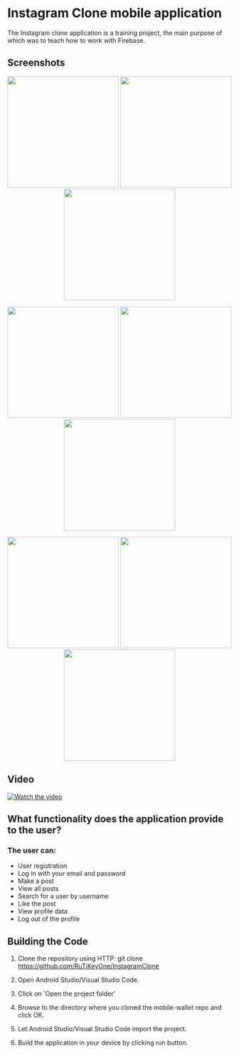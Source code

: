 # Instagram Clone mobile application

The Instagram clone application is a training project, the main purpose of which was to teach how to work with Firebase.

## Screenshots

<p align="center">
<img src="https://github.com/RuTiKeyOne/InstagramClone/blob/main/doc/screenshots/1.png" width="250"/>
<img src="https://github.com/RuTiKeyOne/InstagramClone/blob/main/doc/screenshots/2.png" width="250"/>
<img src="https://github.com/RuTiKeyOne/InstagramClone/blob/main/doc/screenshots/3.png" width="250"/>
</p>

<p align="center">
<img src="https://github.com/RuTiKeyOne/InstagramClone/blob/main/doc/screenshots/4.png" width="250"/>
<img src="https://github.com/RuTiKeyOne/InstagramClone/blob/main/doc/screenshots/5.png" width="250"/>
<img src="https://github.com/RuTiKeyOne/InstagramClone/blob/main/doc/screenshots/6.png" width="250"/>
</p>

<p align="center">
<img src="https://github.com/RuTiKeyOne/InstagramClone/blob/main/doc/screenshots/7.png" width="250"/>
<img src="https://github.com/RuTiKeyOne/InstagramClone/blob/main/doc/screenshots/8.png" width="250"/>
<img src="https://github.com/RuTiKeyOne/InstagramClone/blob/main/doc/screenshots/9.png" width="250"/>
</p>

## Video
[![Watch the video](https://github.com/RuTiKeyOne/Weather/blob/main/doc/screenshots/videoscreenshot.PNG)](https://www.youtube.com/watch?v=g_YWoz0y5jk)


## What functionality does the application provide to the user?

### The user can:
* User registration
* Log in with your email and password
* Make a post
* View all posts
* Search for a user by username
* Like the post
* View profile data
* Log out of the profile

## Building the Code

1. Clone the repository using HTTP: git clone https://github.com/RuTiKeyOne/InstagramClone
2. Open Android Studio/Visual Studio Code.

3. Click on 'Open the project folder'

4. Browse to the directory where you cloned the mobile-wallet repo and click OK.

5. Let Android Studio/Visual Studio Code import the project.

6. Build the application in your device by clicking run button.
